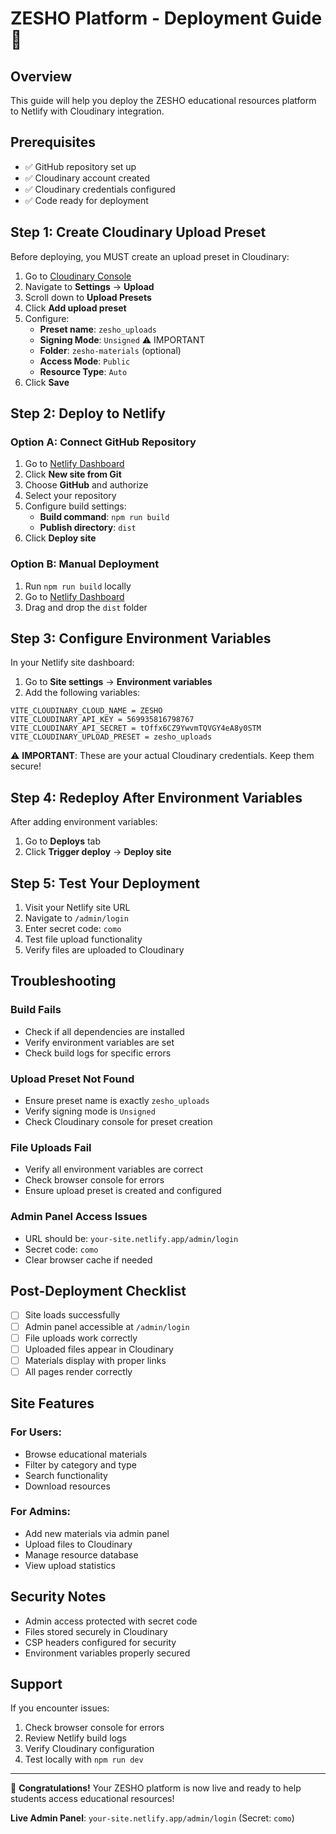 # ZESHO Platform - Deployment Guide 🚀

## Overview
This guide will help you deploy the ZESHO educational resources platform to Netlify with Cloudinary integration.

## Prerequisites
- ✅ GitHub repository set up
- ✅ Cloudinary account created  
- ✅ Cloudinary credentials configured
- ✅ Code ready for deployment

## Step 1: Create Cloudinary Upload Preset

Before deploying, you MUST create an upload preset in Cloudinary:

1. Go to [Cloudinary Console](https://cloudinary.com/console)
2. Navigate to **Settings** → **Upload**
3. Scroll down to **Upload Presets**
4. Click **Add upload preset**
5. Configure:
   - **Preset name**: `zesho_uploads`
   - **Signing Mode**: `Unsigned` ⚠️ IMPORTANT
   - **Folder**: `zesho-materials` (optional)
   - **Access Mode**: `Public`
   - **Resource Type**: `Auto`
6. Click **Save**

## Step 2: Deploy to Netlify

### Option A: Connect GitHub Repository
1. Go to [Netlify Dashboard](https://app.netlify.com/)
2. Click **New site from Git**
3. Choose **GitHub** and authorize
4. Select your repository
5. Configure build settings:
   - **Build command**: `npm run build`
   - **Publish directory**: `dist`
6. Click **Deploy site**

### Option B: Manual Deployment
1. Run `npm run build` locally
2. Go to [Netlify Dashboard](https://app.netlify.com/)
3. Drag and drop the `dist` folder

## Step 3: Configure Environment Variables

In your Netlify site dashboard:

1. Go to **Site settings** → **Environment variables**
2. Add the following variables:

```
VITE_CLOUDINARY_CLOUD_NAME = ZESHO
VITE_CLOUDINARY_API_KEY = 569935816798767  
VITE_CLOUDINARY_API_SECRET = tOffx6CZ9YwvmTQVGY4eA8y0STM
VITE_CLOUDINARY_UPLOAD_PRESET = zesho_uploads
```

⚠️ **IMPORTANT**: These are your actual Cloudinary credentials. Keep them secure!

## Step 4: Redeploy After Environment Variables

After adding environment variables:
1. Go to **Deploys** tab
2. Click **Trigger deploy** → **Deploy site**

## Step 5: Test Your Deployment

1. Visit your Netlify site URL
2. Navigate to `/admin/login`
3. Enter secret code: `como`
4. Test file upload functionality
5. Verify files are uploaded to Cloudinary

## Troubleshooting

### Build Fails
- Check if all dependencies are installed
- Verify environment variables are set
- Check build logs for specific errors

### Upload Preset Not Found
- Ensure preset name is exactly `zesho_uploads`
- Verify signing mode is `Unsigned`
- Check Cloudinary console for preset creation

### File Uploads Fail
- Verify all environment variables are correct
- Check browser console for errors
- Ensure upload preset is created and configured

### Admin Panel Access Issues
- URL should be: `your-site.netlify.app/admin/login`
- Secret code: `como`
- Clear browser cache if needed

## Post-Deployment Checklist

- [ ] Site loads successfully
- [ ] Admin panel accessible at `/admin/login`
- [ ] File uploads work correctly
- [ ] Uploaded files appear in Cloudinary
- [ ] Materials display with proper links
- [ ] All pages render correctly

## Site Features

### For Users:
- Browse educational materials
- Filter by category and type
- Search functionality
- Download resources

### For Admins:
- Add new materials via admin panel
- Upload files to Cloudinary
- Manage resource database
- View upload statistics

## Security Notes

- Admin access protected with secret code
- Files stored securely in Cloudinary
- CSP headers configured for security
- Environment variables properly secured

## Support

If you encounter issues:
1. Check browser console for errors
2. Review Netlify build logs
3. Verify Cloudinary configuration
4. Test locally with `npm run dev`

---

🎉 **Congratulations!** Your ZESHO platform is now live and ready to help students access educational resources!

**Live Admin Panel**: `your-site.netlify.app/admin/login` (Secret: `como`)
